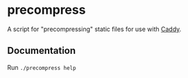 # precompress

A script for "precompressing" static files for use with [Caddy](https://caddyserver.com/).

## Documentation

Run `./precompress help`
